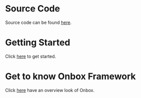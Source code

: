 # Source Code
Source code can be found [here](https://github.com/engthiago/Onboxframework).

# Getting Started

Click [here](https://engthiago.github.io/Onboxframework.docs/tutorials/1_guetstart.html) to get started.

# Get to know Onbox Framework

Click [here](https://engthiago.github.io/Onboxframework.docs/tutorials/index.html) have an overview look of Onbox.
